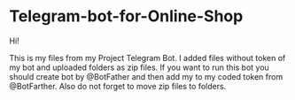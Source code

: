 # Telegram-bot-for-Online-Shop

Hi! 

This is my files from my Project Telegram Bot. I added files without token of my bot and uploaded folders as zip files. If you want to run this bot you should create bot by @BotFather and then add my to my coded token from @BotFarther. Also do not forget to move zip files to folders.
